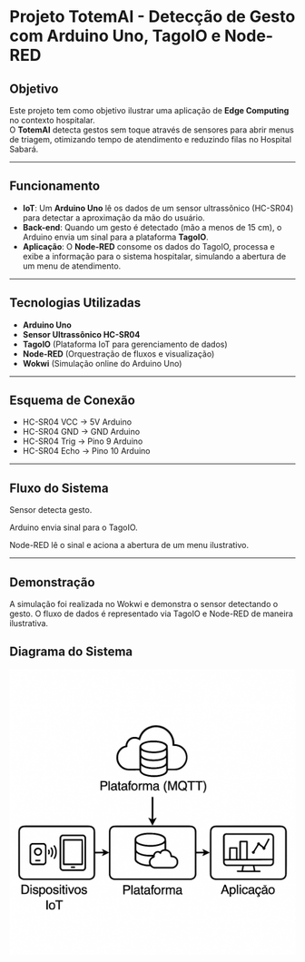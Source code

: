 # Projeto TotemAI - Detecção de Gesto com Arduino Uno, TagoIO e Node-RED

## Objetivo

Este projeto tem como objetivo ilustrar uma aplicação de **Edge Computing** no contexto hospitalar.  
O **TotemAI** detecta gestos sem toque através de sensores para abrir menus de triagem, otimizando tempo de atendimento e reduzindo filas no Hospital Sabará.

---

## Funcionamento

- **IoT**: Um **Arduino Uno** lê os dados de um sensor ultrassônico (HC-SR04) para detectar a aproximação da mão do usuário.
- **Back-end**: Quando um gesto é detectado (mão a menos de 15 cm), o Arduino envia um sinal para a plataforma **TagoIO**.
- **Aplicação**: O **Node-RED** consome os dados do TagoIO, processa e exibe a informação para o sistema hospitalar, simulando a abertura de um menu de atendimento.

---

## Tecnologias Utilizadas

- **Arduino Uno**
- **Sensor Ultrassônico HC-SR04**
- **TagoIO** (Plataforma IoT para gerenciamento de dados)
- **Node-RED** (Orquestração de fluxos e visualização)
- **Wokwi** (Simulação online do Arduino Uno)

---

## Esquema de Conexão

- HC-SR04 VCC → 5V Arduino
- HC-SR04 GND → GND Arduino
- HC-SR04 Trig → Pino 9 Arduino
- HC-SR04 Echo → Pino 10 Arduino

---
## Fluxo do Sistema
Sensor detecta gesto.

Arduino envia sinal para o TagoIO.

Node-RED lê o sinal e aciona a abertura de um menu ilustrativo.

---
## Demonstração

A simulação foi realizada no Wokwi e demonstra o sensor detectando o gesto.
O fluxo de dados é representado via TagoIO e Node-RED de maneira ilustrativa.

## Diagrama do Sistema

<img src="diagrama.png" alt="Diagrama do Projeto" width="600"/>


